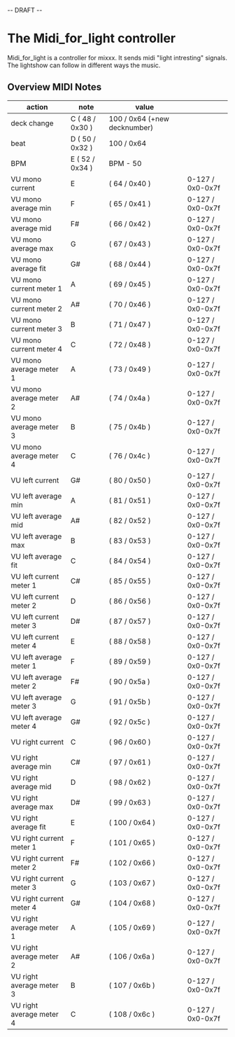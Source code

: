 \-- DRAFT --

# The Midi\_for\_light controller

Midi\_for\_light is a controller for mixxx. It sends midi "light
intresting" signals. The lightshow can follow in different ways the
music.

## Overview MIDI Notes

| action                   | note            | value                        |                  |
| ------------------------ | --------------- | ---------------------------- | ---------------- |
| deck change              | C ( 48 / 0x30 ) | 100 / 0x64 (+new decknumber) |                  |
| beat                     | D ( 50 / 0x32 ) | 100 / 0x64                   |                  |
| BPM                      | E ( 52 / 0x34 ) | BPM - 50                     |                  |
| VU mono current          | E               | ( 64 / 0x40 )                | 0-127 / 0x0-0x7f |
| VU mono average min      | F               | ( 65 / 0x41 )                | 0-127 / 0x0-0x7f |
| VU mono average mid      | F\#             | ( 66 / 0x42 )                | 0-127 / 0x0-0x7f |
| VU mono average max      | G               | ( 67 / 0x43 )                | 0-127 / 0x0-0x7f |
| VU mono average fit      | G\#             | ( 68 / 0x44 )                | 0-127 / 0x0-0x7f |
| VU mono current meter 1  | A               | ( 69 / 0x45 )                | 0-127 / 0x0-0x7f |
| VU mono current meter 2  | A\#             | ( 70 / 0x46 )                | 0-127 / 0x0-0x7f |
| VU mono current meter 3  | B               | ( 71 / 0x47 )                | 0-127 / 0x0-0x7f |
| VU mono current meter 4  | C               | ( 72 / 0x48 )                | 0-127 / 0x0-0x7f |
| VU mono average meter 1  | A               | ( 73 / 0x49 )                | 0-127 / 0x0-0x7f |
| VU mono average meter 2  | A\#             | ( 74 / 0x4a )                | 0-127 / 0x0-0x7f |
| VU mono average meter 3  | B               | ( 75 / 0x4b )                | 0-127 / 0x0-0x7f |
| VU mono average meter 4  | C               | ( 76 / 0x4c )                | 0-127 / 0x0-0x7f |
| VU left current          | G\#             | ( 80 / 0x50 )                | 0-127 / 0x0-0x7f |
| VU left average min      | A               | ( 81 / 0x51 )                | 0-127 / 0x0-0x7f |
| VU left average mid      | A\#             | ( 82 / 0x52 )                | 0-127 / 0x0-0x7f |
| VU left average max      | B               | ( 83 / 0x53 )                | 0-127 / 0x0-0x7f |
| VU left average fit      | C               | ( 84 / 0x54 )                | 0-127 / 0x0-0x7f |
| VU left current meter 1  | C\#             | ( 85 / 0x55 )                | 0-127 / 0x0-0x7f |
| VU left current meter 2  | D               | ( 86 / 0x56 )                | 0-127 / 0x0-0x7f |
| VU left current meter 3  | D\#             | ( 87 / 0x57 )                | 0-127 / 0x0-0x7f |
| VU left current meter 4  | E               | ( 88 / 0x58 )                | 0-127 / 0x0-0x7f |
| VU left average meter 1  | F               | ( 89 / 0x59 )                | 0-127 / 0x0-0x7f |
| VU left average meter 2  | F\#             | ( 90 / 0x5a )                | 0-127 / 0x0-0x7f |
| VU left average meter 3  | G               | ( 91 / 0x5b )                | 0-127 / 0x0-0x7f |
| VU left average meter 4  | G\#             | ( 92 / 0x5c )                | 0-127 / 0x0-0x7f |
| VU right current         | C               | ( 96 / 0x60 )                | 0-127 / 0x0-0x7f |
| VU right average min     | C\#             | ( 97 / 0x61 )                | 0-127 / 0x0-0x7f |
| VU right average mid     | D               | ( 98 / 0x62 )                | 0-127 / 0x0-0x7f |
| VU right average max     | D\#             | ( 99 / 0x63 )                | 0-127 / 0x0-0x7f |
| VU right average fit     | E               | ( 100 / 0x64 )               | 0-127 / 0x0-0x7f |
| VU right current meter 1 | F               | ( 101 / 0x65 )               | 0-127 / 0x0-0x7f |
| VU right current meter 2 | F\#             | ( 102 / 0x66 )               | 0-127 / 0x0-0x7f |
| VU right current meter 3 | G               | ( 103 / 0x67 )               | 0-127 / 0x0-0x7f |
| VU right current meter 4 | G\#             | ( 104 / 0x68 )               | 0-127 / 0x0-0x7f |
| VU right average meter 1 | A               | ( 105 / 0x69 )               | 0-127 / 0x0-0x7f |
| VU right average meter 2 | A\#             | ( 106 / 0x6a )               | 0-127 / 0x0-0x7f |
| VU right average meter 3 | B               | ( 107 / 0x6b )               | 0-127 / 0x0-0x7f |
| VU right average meter 4 | C               | ( 108 / 0x6c )               | 0-127 / 0x0-0x7f |
